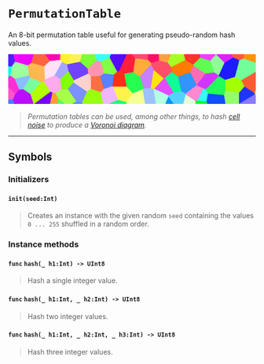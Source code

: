 # ``PermutationTable``

An 8-bit permutation table useful for generating pseudo-random hash values.

![](png/banner_voronoi2d.png)
> *Permutation tables can be used, among other things, to hash [cell noise](struct-CellNoise2D.md#func-closest_point_-xdouble-_-ydouble---pointint-int-r2double) to produce a [Voronoi diagram](https://en.wikipedia.org/wiki/Voronoi_diagram).*
***

## Symbols

### Initializers

#### `init(seed:Int)`
> Creates an instance with the given random `seed` containing the values `0 ... 255` shuffled in a random order.

### Instance methods

#### `func` `hash(_ h1:Int) -> UInt8`
> Hash a single integer value.

#### `func` `hash(_ h1:Int, _ h2:Int) -> UInt8`
> Hash two integer values.

#### `func` `hash(_ h1:Int, _ h2:Int, _ h3:Int) -> UInt8`
> Hash three integer values.
